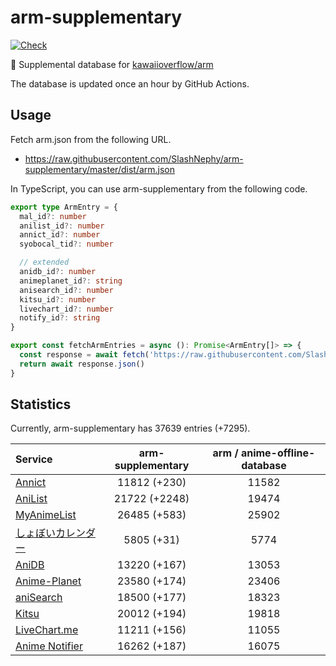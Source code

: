 # arm-supplementary

[![Check](https://github.com/SlashNephy/arm-supplementary/actions/workflows/check-node.yml/badge.svg)](https://github.com/SlashNephy/arm-supplementary/actions/workflows/check-node.yml)

💊 Supplemental database for [kawaiioverflow/arm](https://github.com/kawaiioverflow/arm)

The database is updated once an hour by GitHub Actions.

## Usage

Fetch arm.json from the following URL.

- https://raw.githubusercontent.com/SlashNephy/arm-supplementary/master/dist/arm.json

In TypeScript, you can use arm-supplementary from the following code.

```TypeScript
export type ArmEntry = {
  mal_id?: number
  anilist_id?: number
  annict_id?: number
  syobocal_tid?: number

  // extended
  anidb_id?: number
  animeplanet_id?: string
  anisearch_id?: number
  kitsu_id?: number
  livechart_id?: number
  notify_id?: string
}

export const fetchArmEntries = async (): Promise<ArmEntry[]> => {
  const response = await fetch('https://raw.githubusercontent.com/SlashNephy/arm-supplementary/master/dist/arm.json')
  return await response.json()
}
```

## Statistics

Currently, arm-supplementary has 37639 entries (+7295).

| Service                                     | arm-supplementary | arm / anime-offline-database |
| :------------------------------------------ | :---------------: | :--------------------------: |
| [Annict](https://annict.com)                |   11812 (+230)    |            11582             |
| [AniList](https://anilist.co)               |   21722 (+2248)   |            19474             |
| [MyAnimeList](https://myanimelist.net)      |   26485 (+583)    |            25902             |
| [しょぼいカレンダー](https://cal.syoboi.jp) |    5805 (+31)     |             5774             |
| [AniDB](https://anidb.net)                  |   13220 (+167)    |            13053             |
| [Anime-Planet](https://anime-planet.com)    |   23580 (+174)    |            23406             |
| [aniSearch](https://anisearch.com)          |   18500 (+177)    |            18323             |
| [Kitsu](https://kitsu.io)                   |   20012 (+194)    |            19818             |
| [LiveChart.me](https://livechart.me)        |   11211 (+156)    |            11055             |
| [Anime Notifier](https://notify.moe)        |   16262 (+187)    |            16075             |

